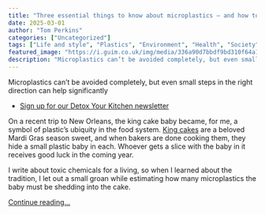 ```yaml
---
title: "Three essential things to know about microplastics – and how to avoid them"
date: 2025-03-01
author: "Tom Perkins"
categories: ["Uncategorized"]
tags: ["Life and style", "Plastics", "Environment", "Health", "Society"]
featured_image: "https://i.guim.co.uk/img/media/336a90d7bbdf9bd310f64a161be25d30705efc2b/0_173_5184_3110/master/5184.jpg?width=140&quality=85&auto=format&fit=max&s=e6df491e9ee495a007de150ea5e91a2c"
description: "Microplastics can’t be avoided completely, but even small steps in the right direction can help significantlySign up for our Detox Your Kitchen newsletterOn a r..."
---
```


Microplastics can’t be avoided completely, but even small steps in the right direction can help significantly

  * [Sign up for our Detox Your Kitchen newsletter](https://www.theguardian.com/lifeandstyle/2025/jan/24/sign-up-for-the-detox-your-kitchen-newsletter-your-guide-to-avoiding-chemicals-in-your-food)



On a recent trip to New Orleans, the king cake baby became, for me, a symbol of plastic’s ubiquity in the food system. [King cakes](https://www.theguardian.com/lifeandstyle/wordofmouth/2010/feb/16/mardi-gras-pancake-king-cake) are a beloved Mardi Gras season sweet, and when bakers are done cooking them, they hide a small plastic baby in each. Whoever gets a slice with the baby in it receives good luck in the coming year.

I write about toxic chemicals for a living, so when I learned about the tradition, I let out a small groan while estimating how many microplastics the baby must be shedding into the cake.

[Continue reading...](https://www.theguardian.com/lifeandstyle/2025/mar/01/how-to-avoid-microplastics)
